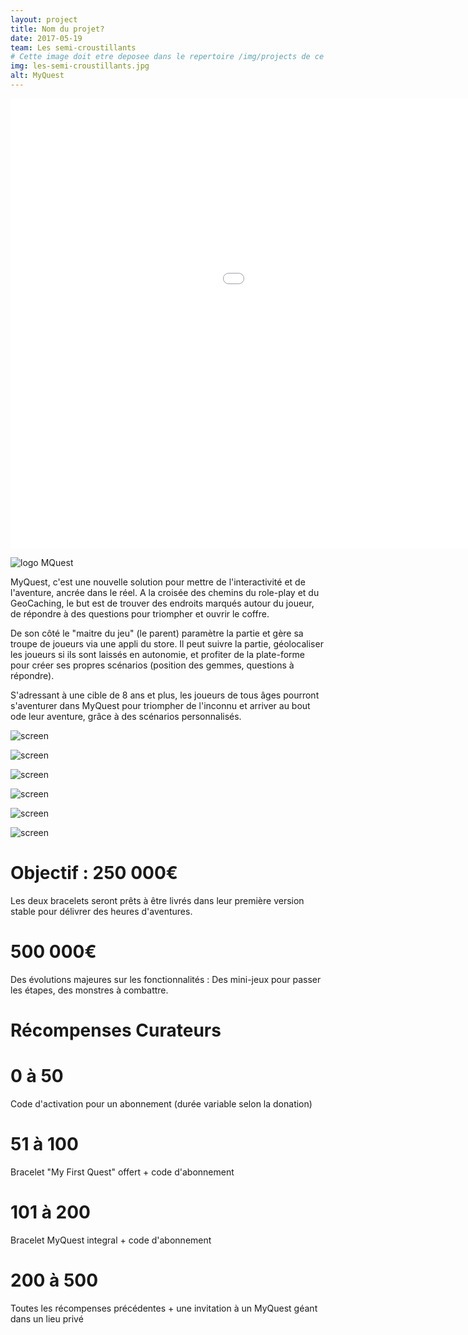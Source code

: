 ```yaml
---
layout: project
title: Nom du projet?
date: 2017-05-19
team: Les semi-croustillants
# Cette image doit etre deposee dans le repertoire /img/projects de ce site.
img: les-semi-croustillants.jpg
alt: MyQuest
---
```


<iframe class="center-block" src="//rejethons.libcast.com/widget/semi_croustillants-mp4" class="libcast_player" width="1280" height="720" frameborder="0" scrolling="no" allowfullscreen></iframe>

![logo MQuest]({{site.baseurl}}/img/Logo_myquest.png)

MyQuest, c'est une nouvelle solution pour mettre de l'interactivité et de l'aventure, ancrée dans le réel. 
A la croisée des chemins du role-play et du GeoCaching, le but est de trouver des endroits marqués autour du joueur,  de répondre à des questions pour triompher et ouvrir le coffre.

De son côté le "maitre du jeu" (le parent) paramètre la partie et gère sa troupe de joueurs via une appli du store. Il peut suivre la partie, géolocaliser les joueurs si ils sont laissés en autonomie, et profiter de la plate-forme pour créer ses propres scénarios (position des gemmes, questions à répondre).

S'adressant à une cible de 8 ans et plus, les joueurs de tous âges pourront s'aventurer dans MyQuest pour triompher de l'inconnu et arriver au bout ode leur aventure, grâce à des scénarios personnalisés.

![screen]({{site.baseurl}}/img/SC_screen01.png)

![screen]({{site.baseurl}}/img/SC_screen2.png)

![screen]({{site.baseurl}}/img/SC_screen3.png)

![screen]({{site.baseurl}}/img/SC_screen4.png)

![screen]({{site.baseurl}}/img/SC_screen5.png)

![screen]({{site.baseurl}}/img/SC_screen6.png)



# Objectif : 250 000€
Les deux bracelets  seront prêts à être livrés dans leur première version stable pour délivrer des heures d'aventures.

# 500 000€
Des évolutions majeures sur les fonctionnalités : Des mini-jeux pour passer les étapes, des monstres à combattre.





# Récompenses Curateurs

# 0 à 50
Code d'activation pour un abonnement (durée variable selon la donation)

# 51 à 100
Bracelet "My First Quest" offert + code d'abonnement

# 101 à 200
Bracelet MyQuest integral + code d'abonnement

# 200 à 500
Toutes les récompenses précédentes + une invitation à un MyQuest géant dans un lieu privé
